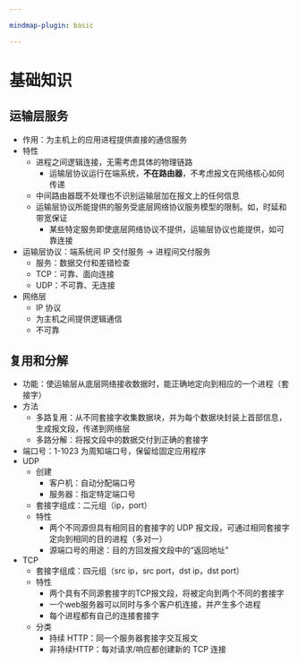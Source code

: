 ```yaml
---

mindmap-plugin: basic

---
```


# 基础知识

## 运输层服务

- 作用：为主机上的应用进程提供直接的通信服务
- 特性
	- 进程之间逻辑连接，无需考虑具体的物理链路
		- 运输层协议运行在端系统，**不在路由器**，不考虑报文在网络核心如何传递
	- 中间路由器既不处理也不识别运输层加在报文上的任何信息
	- 运输层协议所能提供的服务受底层网络协议服务模型的限制。如，时延和带宽保证
		- 某些特定服务即使底层网络协议不提供，运输层协议也能提供，如可靠连接
- 运输层协议：端系统间 IP 交付服务 -> 进程间交付服务
	- 服务：数据交付和差错检查
	- TCP：可靠、面向连接
	- UDP：不可靠、无连接
- 网络层
	- IP 协议
	- 为主机之间提供逻辑通信
	- 不可靠

## 复用和分解

- 功能：使运输层从底层网络接收数据时，能正确地定向到相应的一个进程（套接字）
- 方法
	- 多路复用：从不同套接字收集数据块，并为每个数据块封装上首部信息，生成报文段，传递到网络层
	- 多路分解：将报文段中的数据交付到正确的套接字
- 端口号：1-1023 为周知端口号，保留给固定应用程序
- UDP
	- 创建
		- 客户机：自动分配端口号
		- 服务器：指定特定端口号
	- 套接字组成：二元组（ip，port）
	- 特性
		- 两个不同源但具有相同目的套接字的 UDP 报文段，可通过相同套接字定向到相同的目的进程（多对一）
		- 源端口号的用途：目的方回发报文段中的“返回地址”
- TCP
	- 套接字组成：四元组（src ip，src port，dst ip，dst port）
	- 特性
		- 两个具有不同源套接字的TCP报文段，将被定向到两个不同的套接字
		- 一个web服务器可以同时与多个客户机连接，并产生多个进程
		- 每个进程都有自己的连接套接字
	- 分类
		- 持续 HTTP：同一个服务器套接字交互报文
		- 非持续HTTP：每对请求/响应都创建新的 TCP 连接